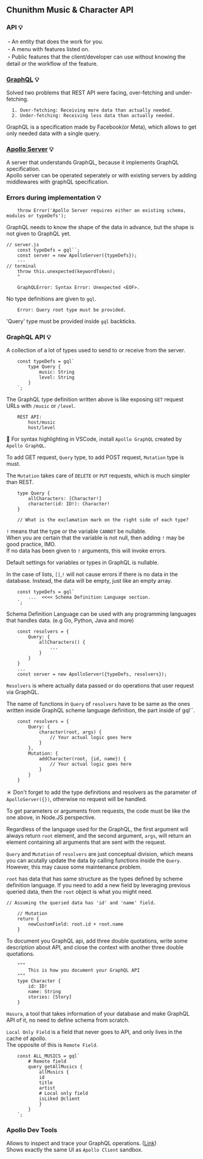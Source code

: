 ## Chunithm Music & Character API

### API 💡

・An entity that does the work for you.<br />
・A menu with features listed on.<br />
・Public features that the client/developer can use without knowing the detail or the workflow of the feature.

### <a href="https://graphql.org/">GraphQL</a> 💡

Solved two problems that REST API were facing, over-fetching and under-fetching.

```
  1. Over-fetching: Receiving more data than actually needed.
  2. Under-fetching: Receiving less data than actually needed.
```

GraphQL is a specification made by Facebook(or Meta), which allows to get only needed data with a single query.

### <a href="https://www.apollographql.com/docs/apollo-server/">Apollo Server</a> 💡

A server that understands GraphQL, because it implements GraphQL specification.<br />
Apollo server can be operated seperately or with existing servers by adding middlewares with graphQL specification.<br />


### Errors during implementation 💡

```
    throw Error('Apollo Server requires either an existing schema, modules or typeDefs');
```
GraphQL needs to know the shape of the data in advance, but the shape is not given to GraphQL yet.

```
// server.js
    const typeDefs = gql``;
    const server = new ApolloServer({typeDefs});
    ---
// terminal
    throw this.unexpected(keywordToken);
    ^

    GraphQLError: Syntax Error: Unexpected <EOF>.
```
No type definitions are given to `gql`.

```
    Error: Query root type must be provided.
```
'Query' type must be provided inside `gql` backticks.

### GraphQL API 💡

A collection of a lot of types used to send to or receive from the server.

```
    const typeDefs = gql`
        type Query {
            music: String
            level: String
        }
    `;
```
The GraphQL type definition written above is like exposing `GET` request URLs with `/music` or `/level`.

```
    REST API: 
        host/music
        host/level
```

📝 For syntax highlighting in VSCode, install `Apollo GraphQL` created by `Apollo GraphQL`.

To add GET request, `Query` type, to add POST request, `Mutation` type is must.

The `Mutation` takes care of `DELETE` or `PUT` requests, which is much simpler than REST.

```
    type Query {
        allCharacters: [Character!]
        character(id: ID!): Character!
    }

    // What is the exclamation mark on the right side of each type?
```

`!` means that the type or the variable `CANNOT` be nullable.<br />
When you are certain that the variable is not null, then adding `!` may be good practice, IMO.<br />
If no data has been given to `!` arguments, this will invoke errors.

Default settings for variables or types in GraphQL is nullable.<br />

In the case of lists, `[]`,`!` will not cause errors if there is no data in the database. Instead, the data will be empty, just like an empty array.

```
    const typeDefs = gql`
        ...  <<<< Schema Definition Language section.
    `;
```

Schema Definition Language can be used with any programming languages that handles data. (e.g Go, Python, Java and more)

```
    const resolvers = {
        Query: {
            allCharacters() {
                ...
            }
        }
    }
    ...
    const server = new ApolloServer({typeDefs, resolvers});
```

`Resolvers` is where actually data passed or do operations that user request via GraphQL.

The name of functions in `Query` of `resolvers` have to be same as the ones written inside GraphQL scheme language definition, the part inside of gql``.

```
    const resolvers = {
        Query: {
            character(root, args) {
                // Your actual logic goes here
            }
        },
        Mutation: {
            addCharacter(root, {id, name}) {
                // Your actual logic goes here
            }
        }
    }
```

＊ Don't forget to add the type definitions and resolvers as the parameter of `ApolloServer({})`, otherwise no request will be handled.

To get parameters or arguments from requests, the code must be like the one above, in Node.JS perspective.

Regardless of the language used for the GraphQL, the first argument will always return `root` element, and the second argument, `args`, will return an element containing all arguments that are sent with the request.

`Query` and `Mutation` of `resolvers` are just conceptual division, which means you can acutally update the data by calling functions inside the `Query`. However, this may cause some maintenance problem.

`root` has data that has same structure as the types defined by scheme definition language. If you need to add a new field by leveraging previous queried data, then the `root` object is what you might need.

```
// Assuming the queried data has 'id' and 'name' field.

    // Mutation
    return {
        newCustomField: root.id + root.name
    }
```

To document you GraphQL api, add three double quotations, write some description about API, and close the context with another three double quotations.

```
    """
        This is how you document your GraphQL API
    """
    type Character {
        id: ID!
        name: String
        stories: [Story]
    }
```

`Hasura`, a tool that takes information of your database and make GraphQL API of it, no need to define schema from scratch.

`Local Only Field` is a field that never goes to API, and only lives in the cache of apollo.<br />
The opposite of this is `Remote Field`.

```
    const ALL_MUSICS = gql`
        # Remote field
        query getAllMusics {
            allMusics {
            id
            title
            artist
            # Local only field
            isLiked @client
            }
        }
    `;
```

### Apollo Dev Tools

Allows to inspect and trace your GraphQL operations. (<a href="https://chrome.google.com/webstore/detail/apollo-client-devtools/jdkknkkbebbapilgoeccciglkfbmbnfm">Link</a>)<br />
Shows exactly the same UI as `Apollo Client` sandbox.